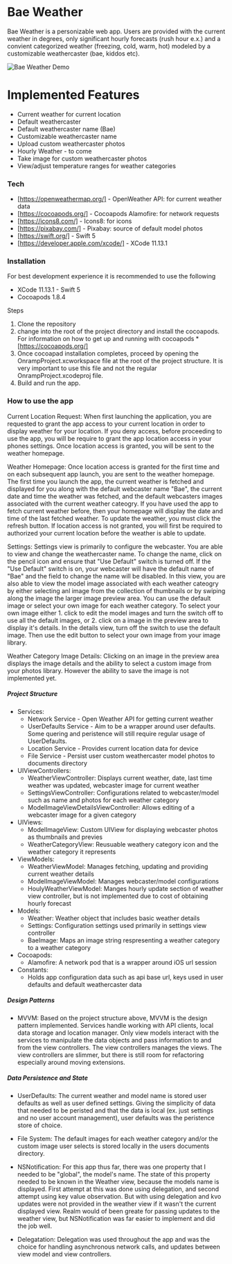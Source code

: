 # Bae Weather

Bae Weather is a personizable web app. Users are provided with the current weather in degrees, only significant hourly forecasts (rush hour e.x.) and a convient categorized weather (freezing, cold, warm, hot) modeled by a customizable weathercaster (bae, kiddos etc).

![Bae Weather Demo](bae-weather-demo2.gif)

# Implemented Features

  - Current weather for current location
  - Default weathercaster
  - Default weathercaster name (Bae)
  - Customizable weathercaster name
  - Upload custom weathercaster photos
  - Hourly Weather - to come
  - Take image for custom weathercaster photos
  - View/adjust temperature ranges for weather categories

### Tech

* [https://openweathermap.org/] - OpenWeather API: for current weather data
* [https://cocoapods.org/] - Cocoapods Alamofire: for network requests
* [https://icons8.com/] - Icons8: for icons
* [https://pixabay.com/] - Pixabay: source of default model photos
* [https://swift.org/] - Swift 5
* [https://developer.apple.com/xcode/] - XCode 11.13.1

### Installation

For best development experience it is recommended to use the following

  - XCode 11.13.1 - Swift 5
  - Cocoapods 1.8.4
 
Steps
1. Clone the repository
2. change into the root of the project directory and install the cocoapods. For information on how to get up and running with cocoapods * [https://cocoapods.org/]
3. Once cocoapad installation completes, proceed by opening the OnrampProject.xcworkspace file at the root of the project structure. It is very important to use this file and not the regular OnrampProject.xcodeproj file. 
4. Build and run the app.

### How to use the app

Current Location Request: When first launching the application, you are requested to grant the app access to your current location in order to display weather for your location. If you deny access, before proceeding to use the app, you will be require to grant the app location access in your phones settings. Once location access is granted, you will be sent to the weather homepage. 

Weather Homepage: Once location access is granted for the first time and on each subsequent app launch, you are sent to the weather homepage. The first time you launch the app, the current weather is fetched and displayed for you along with the default webcaster name "Bae", the current date and time the weather was fetched, and the default webcasters images associated with the current weather cateogry. If you have used the app to fetch current weather before, then your homepage will display the date and time of the last fetched weather. To update the weather, you must click the refresh button. If location access is not granted, you will first be required to authorized your current location before the weather is able to update. 

Settings: Settings view is primarily to configure the webcaster. You are able to view and change the weathercaster name. To change the name, click on the pencil icon and ensure that "Use Default" switch is turned off. If the "Use Default" switch is on, your webcaster will have the default name of "Bae" and the field to change the name will be disabled. In this view, you are also able to view the model image associated with each weather cateogry by either selecting anl image from the collection of thumbnails or by swiping along the image the larger image preview area. You can use the default image or select your own image for each weather category. To select your own image either 1. click to edit the model images and turn the switch off to use all the default images, or 2. click on a image in the preview area to display it's details. In the details view, turn off the switch to use the default image. Then use the edit button to select your own image from your image library.

Weather Category Image Details: Clicking on an image in the preview area displays the image details and the ability to select a custom image from your photos library. However the ability to save the image is not implemented yet.

##### Project Structure
- Services:
    - Network Service - Open Weather API for getting current weather
    - UserDefaults Service - Aim to be a wrapper around user defaults. Some quering and peristence will still require regular usage of UserDefaults.
    - Location Service - Provides current location data for device
    - File Service - Persist user custom weathercaster model photos to documents directory
- UIViewControllers: 
    - WeatherViewController: Displays current weather, date, last time weather was updated, webcaster image for current weather 
    - SettingsViewController: Configurations related to webcaster/model such as name and photos for each weather category
    - ModelImageViewDetailsViewController: Allows editing of a webcaster image for a given category
- UIViews: 
    - ModelImageView: Custom UIView for displaying webcaster photos as thumbnails and previes
    - WeatherCategoryView: Reusuable weathery category icon and the weather category it represents
- ViewModels:
    - WeatherViewModel: Manages fetching, updating and providing current weather details
    - ModelImageViewModel: Manages webcaster/model configurations
    - HoulyWeatherViewModel: Manges hourly update section of weather view controller, but is not implemented due to cost of obtaining hourly forecast
- Models:
    - Weather: Weather object that includes basic weather details
    - Settings: Configuration settings used primarily in settings view controller
    - BaeImage: Maps an image string respresenting a weather category to a weather category
- Cocoapods:
    - Alamofire: A network pod that is a wrapper around iOS url session
- Constants:
    - Holds app configuration data such as api base url, keys used in user defaults and default weathercaster data

##### Design Patterns
- MVVM: Based on the project structure above, MVVM is the design pattern implemented. Services handle working with API clients, local data storage and location manager. Only view models interact with the services to manipulate the data objects and pass information to and from the view controllers. The view controllers manages the views. The view controllers are slimmer, but there is still room for refactoring especially around moving extensions.

##### Data Persistence and State
- UserDefaults: The current weather and model name is stored user defaults as well as user defined settings. Giving the simplicity of data that needed to be peristed and that the data is local (ex. just settings and no user account management), user defaults was the peristence store of choice. 

- File System: The default images for each weather category and/or the custom image user selects is stored locally in the users documents directory. 

- NSNotification: For this app thus far, there was one property that I needed to be "global", the model's name. The state of this property needed to be known in the Weather view, because the models name is displayed. First attempt at this was done using delegation, and second attempt using key value observation. But with using delegation and kvo updates were not provided in the weather view if it wasn't the current displayed view. Realm would of been greate for passing updates to the weather view, but NSNotification was far easier to implement and did the job well.

- Delegatation: Delegation was used throughout the app and was the choice for handling asynchronous network calls, and updates between view model and view controllers. 
 

